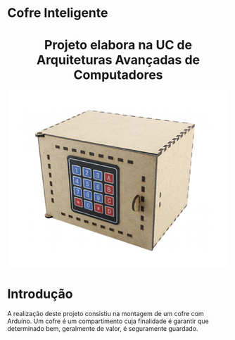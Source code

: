 # Cofre Inteligente

<h1 align="center">Projeto elabora na UC de Arquiteturas Avançadas de Computadores</h1>

![](aac.png?raw=true "AAC")

# Introdução 
A realização deste projeto consistiu na montagem de um cofre com Arduíno.
Um cofre é um compartimento cuja finalidade é garantir que determinado bem, geralmente de valor, é seguramente guardado.
